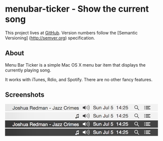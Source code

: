 # menubar-ticker - Show the current song

This project lives at [GitHub](http://github.com/serban/menubar-ticker). Version
numbers follow the [Semantic Versioning] (http://semver.org) specification.

## About

Menu Bar Ticker is a simple Mac OS X menu bar item that displays the currently
playing song.

It works with iTunes, Rdio, and Spotify. There are no other fancy features.

## Screenshots

![Light - Active](/screenshots/light-active.png?raw=true)
![Light - Idle](/screenshots/light-idle.png?raw=true)
![Dark - Active](/screenshots/dark-active.png?raw=true)
![Dark - Idle](/screenshots/dark-idle.png?raw=true)

